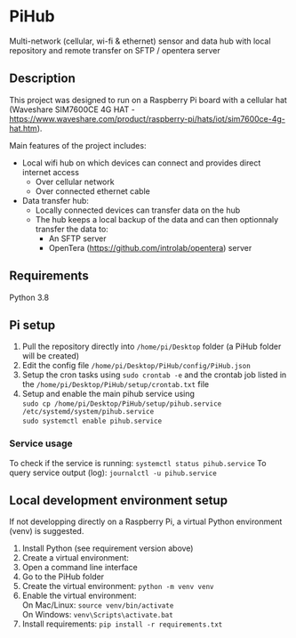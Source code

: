 # PiHub
Multi-network (cellular, wi-fi &amp; ethernet) sensor and data hub with local repository and remote transfer on SFTP / opentera server

## Description
This project was designed to run on a Raspberry Pi board with a cellular hat (Waveshare SIM7600CE 4G HAT - https://www.waveshare.com/product/raspberry-pi/hats/iot/sim7600ce-4g-hat.htm).

Main features of the project includes:
  * Local wifi hub on which devices can connect and provides direct internet access
    * Over cellular network
    * Over connected ethernet cable
  * Data transfer hub:
    * Locally connected devices can transfer data on the hub
    * The hub keeps a local backup of the data and can then optionnaly transfer the data to:
      * An SFTP server
      * OpenTera (https://github.com/introlab/opentera) server

## Requirements
Python 3.8

## Pi setup
  1. Pull the repository directly into `/home/pi/Desktop` folder (a PiHub folder will be created)
  2. Edit the config file `/home/pi/Desktop/PiHub/config/PiHub.json`
  3. Setup the cron tasks using `sudo crontab -e` and the crontab job listed in the `/home/pi/Desktop/PiHub/setup/crontab.txt` file
  4. Setup and enable the main pihub service using<br>
     `sudo cp /home/pi/Desktop/PiHub/setup/pihub.service /etc/systemd/system/pihub.service`<br>
     `sudo systemctl enable pihub.service`
     
### Service usage
To check if the service is running: `systemctl status pihub.service`
To query service output (log): `journalctl -u pihub.service`

## Local development environment setup
If not developping directly on a Raspberry Pi, a virtual Python environment (venv) is suggested. 

1. Install Python (see requirement version above)
2. Create a virtual environment:
  1. Open a command line interface
  2. Go to the PiHub folder
  3. Create the virtual environment: `python -m venv venv`
  4. Enable the virtual environment: <br>
     On Mac/Linux: `source venv/bin/activate`<br>
     On Windows: `venv\Scripts\activate.bat`
  5. Install requirements: `pip install -r requirements.txt`


